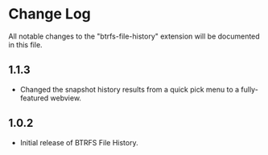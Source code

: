 # Change Log

All notable changes to the "btrfs-file-history" extension will be documented in this file.

## 1.1.3

- Changed the snapshot history results from a quick pick menu to a fully-featured webview.

## 1.0.2

- Initial release of BTRFS File History.